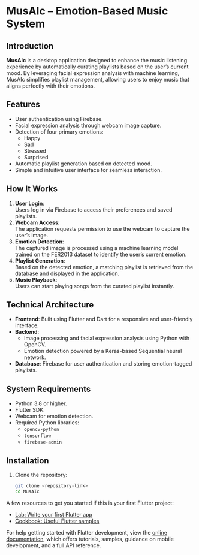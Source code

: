 # MusAIc – Emotion-Based Music System  

## Introduction  
**MusAIc** is a desktop application designed to enhance the music listening experience by automatically curating playlists based on the user’s current mood. By leveraging facial expression analysis with machine learning, MusAIc simplifies playlist management, allowing users to enjoy music that aligns perfectly with their emotions.  

## Features  
- User authentication using Firebase.  
- Facial expression analysis through webcam image capture.  
- Detection of four primary emotions:  
  - Happy  
  - Sad  
  - Stressed  
  - Surprised  
- Automatic playlist generation based on detected mood.  
- Simple and intuitive user interface for seamless interaction.  

## How It Works  
1. **User Login**:  
   Users log in via Firebase to access their preferences and saved playlists.  
2. **Webcam Access**:  
   The application requests permission to use the webcam to capture the user’s image.  
3. **Emotion Detection**:  
   The captured image is processed using a machine learning model trained on the FER2013 dataset to identify the user’s current emotion.  
4. **Playlist Generation**:  
   Based on the detected emotion, a matching playlist is retrieved from the database and displayed in the application.  
5. **Music Playback**:  
   Users can start playing songs from the curated playlist instantly.  

## Technical Architecture  
- **Frontend**: Built using Flutter and Dart for a responsive and user-friendly interface.  
- **Backend**:  
  - Image processing and facial expression analysis using Python with OpenCV.  
  - Emotion detection powered by a Keras-based Sequential neural network.  
- **Database**: Firebase for user authentication and storing emotion-tagged playlists.  

## System Requirements  
- Python 3.8 or higher.  
- Flutter SDK.  
- Webcam for emotion detection.  
- Required Python libraries:  
  - `opencv-python`  
  - `tensorflow`  
  - `firebase-admin`  

## Installation  
1. Clone the repository:  
   ```bash  
   git clone <repository-link>  
   cd MusAIc  

A few resources to get you started if this is your first Flutter project:

- [Lab: Write your first Flutter app](https://docs.flutter.dev/get-started/codelab)
- [Cookbook: Useful Flutter samples](https://docs.flutter.dev/cookbook)

For help getting started with Flutter development, view the
[online documentation](https://docs.flutter.dev/), which offers tutorials,
samples, guidance on mobile development, and a full API reference.

